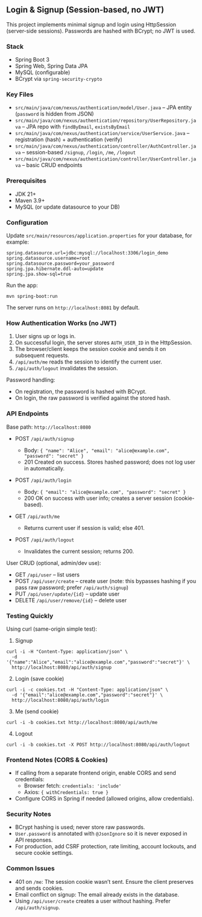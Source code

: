 ## Login & Signup (Session-based, no JWT)

This project implements minimal signup and login using HttpSession (server-side sessions). Passwords are hashed with BCrypt; no JWT is used.

### Stack
- Spring Boot 3
- Spring Web, Spring Data JPA
- MySQL (configurable)
- BCrypt via `spring-security-crypto`

### Key Files
- `src/main/java/com/nexus/authentication/model/User.java` – JPA entity (`password` is hidden from JSON)
- `src/main/java/com/nexus/authentication/repository/UserRepository.java` – JPA repo with `findByEmail`, `existsByEmail`
- `src/main/java/com/nexus/authentication/service/UserService.java` – registration (hash) + authentication (verify)
- `src/main/java/com/nexus/authentication/controller/AuthController.java` – session-based `/signup`, `/login`, `/me`, `/logout`
- `src/main/java/com/nexus/authentication/controller/UserController.java` – basic CRUD endpoints

### Prerequisites
- JDK 21+
- Maven 3.9+
- MySQL (or update datasource to your DB)

### Configuration
Update `src/main/resources/application.properties` for your database, for example:

```
spring.datasource.url=jdbc:mysql://localhost:3306/login_demo
spring.datasource.username=root
spring.datasource.password=your_password
spring.jpa.hibernate.ddl-auto=update
spring.jpa.show-sql=true
```

Run the app:

```
mvn spring-boot:run
```

The server runs on `http://localhost:8081` by default.

### How Authentication Works (no JWT)
1. User signs up or logs in.
2. On successful login, the server stores `AUTH_USER_ID` in the HttpSession.
3. The browser/client keeps the session cookie and sends it on subsequent requests.
4. `/api/auth/me` reads the session to identify the current user.
5. `/api/auth/logout` invalidates the session.

Password handling:
- On registration, the password is hashed with BCrypt.
- On login, the raw password is verified against the stored hash.

### API Endpoints

Base path: `http://localhost:8080`

- POST `/api/auth/signup`
  - Body: `{ "name": "Alice", "email": "alice@example.com", "password": "secret" }`
  - 201 Created on success. Stores hashed password; does not log user in automatically.

- POST `/api/auth/login`
  - Body: `{ "email": "alice@example.com", "password": "secret" }`
  - 200 OK on success with user info; creates a server session (cookie-based).

- GET `/api/auth/me`
  - Returns current user if session is valid; else 401.

- POST `/api/auth/logout`
  - Invalidates the current session; returns 200.

User CRUD (optional, admin/dev use):
- GET `/api/user` – list users
- POST `/api/user/create` – create user (note: this bypasses hashing if you pass raw password; prefer `/api/auth/signup`)
- PUT `/api/user/update/{id}` – update user
- DELETE `/api/user/remove/{id}` – delete user

### Testing Quickly

Using curl (same-origin simple test):

1) Signup
```
curl -i -H "Content-Type: application/json" \
  -d '{"name":"Alice","email":"alice@example.com","password":"secret"}' \
  http://localhost:8080/api/auth/signup
```

2) Login (save cookie)
```
curl -i -c cookies.txt -H "Content-Type: application/json" \
  -d '{"email":"alice@example.com","password":"secret"}' \
  http://localhost:8080/api/auth/login
```

3) Me (send cookie)
```
curl -i -b cookies.txt http://localhost:8080/api/auth/me
```

4) Logout
```
curl -i -b cookies.txt -X POST http://localhost:8080/api/auth/logout
```

### Frontend Notes (CORS & Cookies)
- If calling from a separate frontend origin, enable CORS and send credentials:
  - Browser fetch: `credentials: 'include'`
  - Axios: `{ withCredentials: true }`
- Configure CORS in Spring if needed (allowed origins, allow credentials).

### Security Notes
- BCrypt hashing is used; never store raw passwords.
- `User.password` is annotated with `@JsonIgnore` so it is never exposed in API responses.
- For production, add CSRF protection, rate limiting, account lockouts, and secure cookie settings.

### Common Issues
- 401 on `/me`: The session cookie wasn’t sent. Ensure the client preserves and sends cookies.
- Email conflict on signup: The email already exists in the database.
- Using `/api/user/create` creates a user without hashing. Prefer `/api/auth/signup`.



